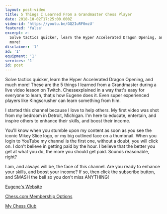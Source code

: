 ```yaml
---
layout: post-video
title: 5 Things I Learned From a Grandmaster Chess Player
date: 2018-10-02T17:25:00.000Z
video-id: 'https://youtu.be/GQ2IuRF0mzU'
featured: 'false'
excerpt: >-
  Solve tactics quicker, learn the Hyper Accelerated Dragon Opening, and much
  more!
disclaimer: '1'
ad: '1'
equipment: '1'
services: '1'
id: post
---
```

Solve tactics quicker, learn the Hyper Accelerated Dragon Opening, and much more! These are the 5 things I learned from a Grandmaster during a live video lesson on Twitch. Chessexplained in a way that's easy for everyone to learn, that;s how Eugene does it. Even super experienced players like Kingscrusher can learn something from him. 



I started this channel because I love to help others. My first video was shot from my bedroom in Detroit, Michigan. I'm here to educate, entertain, and inspire others to enhance their skills, and boost their income.



You'll know when you stumble upon my content as soon as you see the iconic Mikey Slice logo, or my big outlined face on a thumbnail. When you login to YouTube my channel is the first one, without a doubt, you will click on. I don't believe in getting paid by the hour. I believe that the better you get at what you do, the more you should get paid. Sounds reasonable, right?



I am, and always will be, the face of this channel. Are you ready to enhance your skills, and boost your income? If so, then click the subscribe button, and SMASH the bell so you don't miss ANYTHING!



[Eugene's Website](https://chessopeningsexplained.com/membership-account/membership-levels/?pa=0D60A35DDB)





[Chess.com Membership Options](https://www.chess.com/membership?ref_id=33583865)



[My Chess Club](https://www.chess.com/club/mikeys-pizza-party?ref_id=33583865)
